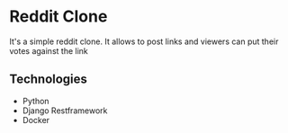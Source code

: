 # Reddit Clone

<p>It's a simple reddit clone. It allows to post links and viewers can 
put their votes against the link</p>

<h2>Technologies</h2>
<ul>
<li>Python</li>
<li>Django Restframework</li>
<li>Docker</li>
</ul>
